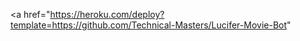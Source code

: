 
<a href="https://heroku.com/deploy?template=https://github.com/Technical-Masters/Lucifer-Movie-Bot"
